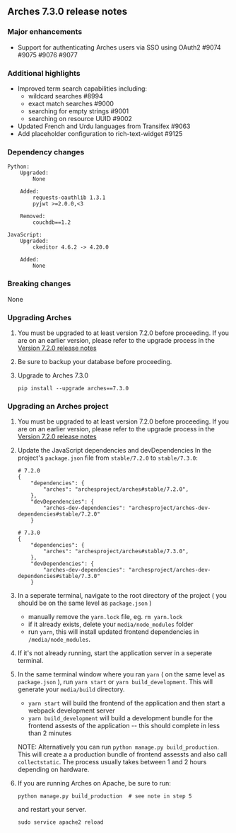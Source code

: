 Arches 7.3.0 release notes
------------------------

### Major enhancements
- Support for authenticating Arches users via SSO using OAuth2 #9074 #9075 #9076 #9077

### Additional highlights
- Improved term search capabilities including:
  - wildcard searches #8994
  - exact match searches #9000
  - searching for empty strings #9001
  - searching on resource UUID #9002
- Updated French and Urdu languages from Transifex #9063
- Add placeholder configuration to rich-text-widget #9125

### Dependency changes
```
Python:
    Upgraded:
        None

    Added:
        requests-oauthlib 1.3.1
        pyjwt >=2.0.0,<3

    Removed:
        couchdb==1.2

JavaScript:
    Upgraded:
        ckeditor 4.6.2 -> 4.20.0

    Added:
        None
```

### Breaking changes
None

### Upgrading Arches

1. You must be upgraded to at least version 7.2.0 before proceeding. If you are on an earlier version, please refer to the upgrade process in the [Version 7.2.0 release notes](https://github.com/archesproject/arches/blob/dev/7.2.x/releases/7.2.0.md)

2. Be sure to backup your database before proceeding.

3. Upgrade to Arches 7.3.0
    ```
    pip install --upgrade arches==7.3.0
    ```

### Upgrading an Arches project

1. You must be upgraded to at least version 7.2.0 before proceeding. If you are on an earlier version, please refer to the upgrade process in the [Version 7.2.0 release notes](https://github.com/archesproject/arches/blob/dev/7.2.x/releases/7.2.0.md)

2. Update the JavaScript dependencies and devDependencies
    In the project's `package.json` file from `stable/7.2.0` to `stable/7.3.0`:
    ```    
    # 7.2.0
    {
        "dependencies": {
            "arches": "archesproject/arches#stable/7.2.0",
        },
        "devDependencies": {
            "arches-dev-dependencies": "archesproject/arches-dev-dependencies#stable/7.2.0"
        }
    ```
    ```    
    # 7.3.0
    {
        "dependencies": {
            "arches": "archesproject/arches#stable/7.3.0",
        },
        "devDependencies": {
            "arches-dev-dependencies": "archesproject/arches-dev-dependencies#stable/7.3.0"
        }
    ```

3. In a seperate terminal, navigate to the root directory of the project ( you should be on the same level as `package.json` ) 
    - manually remove the `yarn.lock` file, eg. `rm yarn.lock`
    - if it already exists, delete your `media/node_modules` folder
    - run `yarn`, this will install updated frontend dependencies in `/media/node_modules`.

4. If it's not already running, start the application server in a seperate terminal.

5. In the same terminal window where you ran `yarn` ( on the same level as `package.json` ), run `yarn start` or `yarn build_development`. This will generate your `media/build` directory.
    - `yarn start` will build the frontend of the application and then start a webpack development server
    - `yarn build_development` will build a development bundle for the frontend assests of the application -- this should complete in less than 2 minutes

    NOTE: Alternatively you can run `python manage.py build_production`. This will create a a production bundle of frontend assessts and also call `collectstatic`. The process usually takes between 1 and 2 hours depending on hardware.

6. If you are running Arches on Apache, be sure to run:

    ```
    python manage.py build_production  # see note in step 5
    ```
    and restart your server.
    ```
    sudo service apache2 reload
    ```

